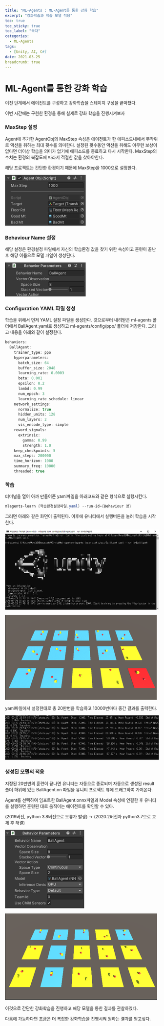 ```yaml
---
title: "ML-Agents : ML-Agent를 통한 강화 학습"
excerpt: "강화학습과 학습 모델 적용"
toc: true
toc_sticky: true
toc_label: "목차"
categories:
  - ML-Agents
tags:
  - [Unity, AI, C#]
date: 2021-03-25
breadcrumb: true
---
```



# ML-Agent를 통한 강화 학습

이전 단계에서 에이전트를 구성하고 강화학습을 스테이지 구성을 끝마쳤다.

이번 시간에는 구현한 환경을 통해 실제로 강화 학습을 진행시켜보자

### MaxStep 설정

  Agent에 추가한 AgentObj의 MaxStep 속성은 에이전트가 한 에피소드내에서 무작위로 액션을 취하는 최대 횟수를 의미한다. 설정된 횟수동안 액션을 취해도 아무런 보상이 없다면 더이상 학습을 의미가 없기에 에피소드를 종료하고 다시 시작한다. MaxStep의 수치는 환경의 복잡도에 따라서 적절한 값을 찾아야한다.

  해당 프로젝트는 간단한 환경이기 때문에 MaxStep을 1000으로 설정한다.

![/assets/images/posts/2021-03-25/ml5/Untitled.png](/assets/images/posts/2021-03-25/ml5/Untitled.png)

### Behaviour Name 설정

 해당 설정은 환경설정 파일에서 자신의 학습환경 값을 찾기 위한 속성이고 훈련이 끝난 후 해당 이름으로 모델 파일이 생성된다.

![/assets/images/posts/2021-03-25/ml5/Untitled%201.png](/assets/images/posts/2021-03-25/ml5/Untitled%201.png)

### Configuration YAML 파일 생성

  학습을 위해서 먼저 YAML 설정 파일을 생성한다. 깃으로부터 내려받은 ml-agents 폴더에서  BallAgent.yaml로 생성하고 ml-agents/config/ppo/ 폴더에 저장한다. 그리고 내용을 아래와 같이 설정한다.

```csharp
behaviors:
  BallAgent:
    trainer_type: ppo
    hyperparameters:
      batch_size: 64
      buffer_size: 2048
      learning_rate: 0.0003
      beta: 0.001
      epsilon: 0.2
      lambd: 0.99
      num_epoch: 3
      learning_rate_schedule: linear
    network_settings:
      normalize: true
      hidden_units: 128
      num_layers: 2
      vis_encode_type: simple
    reward_signals:
      extrinsic:
        gamma: 0.99
        strength: 1.0
    keep_checkpoints: 5
    max_steps: 200000
    time_horizon: 1000
    summary_freq: 10000
    threaded: true
```

### 학습

 터미널을 열어 아까 만들어준 yaml파일을 아래코드와 같은 형식으로 실행시킨다.

```csharp
mlagents-learn {학습환경설정파일.yaml} --run-id={Behaviour 명}
```

그러면 아래와 같은 화면이 출력된다. 이후에 유니티에서 실행버튼을 눌러 학습을 시작한다.

![/assets/images/posts/2021-03-25/ml5/Untitled%202.png](/assets/images/posts/2021-03-25/ml5/Untitled%202.png)

![/assets/images/posts/2021-03-25/ml5/Untitled%203.png](/assets/images/posts/2021-03-25/ml5/Untitled%203.png)

yaml파일에서 설정한대로 총 20만번을 학습하고 10000번마다 중간 결과를 출력한다.

![/assets/images/posts/2021-03-25/ml5/Untitled%204.png](/assets/images/posts/2021-03-25/ml5/Untitled%204.png)

### 생성된 모델의 적용

  지정된 20만번의 훈련이 끝나면 유니티는 자동으로 종료되며 자동으로 생성된 result 폴더 하위에 있는 BallAgent.nn 파일을 유니티 프로젝트 뷰에 드래그하여 가져온다.

  Agent를 선택하여 임포트한 BallAgent.onnx파일과 Model 속성에 연결한 후 유니티를 실행하면 훈련된 대로 움직이는 에이전트를 확인할 수 있다.

(2019버전, python 3.8버전으로 오류가 발생) → (2020.2버전과 python3.7으로 교체 후 해결)

![/assets/images/posts/2021-03-25/ml5/Untitled%205.png](/assets/images/posts/2021-03-25/ml5/Untitled%205.png)

![/assets/images/posts/2021-03-25/ml5/Untitled%206.png](/assets/images/posts/2021-03-25/ml5/Untitled%206.png)

이것으로 간단한 강화학습을 진행하고 해당 모델을 통한 결과를 관찰하였다.

다음에 가능하다면 조금은 더 복잡한 강화학습을 진행시켜 원하는 결과를 얻고싶다.